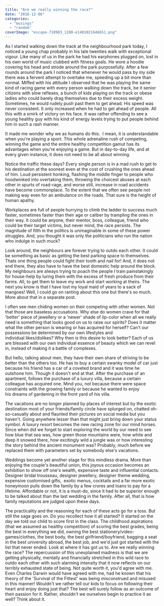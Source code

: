 ```yaml
---
title: "Are we really winning the race?"
date: "2016-12-06"
categories: 
  - "musings"
  - "random"
coverImage: "escape-710903_1280-e1481021646651.png"
---
```


As I started walking down the track at the neighbourhood park today, I noticed a young chap probably in his late twenties walk with exceptional vigour. Like many of us in the park he had his earphones plugged on, lost in his own world of music clubbed with fitness goals. He wore a hoodie covering his head and strode around the park purposefully. After a few rounds around the park I noticed that whenever he would pass by my side there was a fervent attempt to overtake me, speeding up a bit more than normal. Miffed with his attitude I observed that he was playing the same kind of racing game with every person walking down the track, be it senior citizens with slow reflexes, a bunch of kids playing on the track or obese ladies who could barely drag themselves due to their excess weight. Sometimes, he would rudely push past them to get ahead. His speed was never consistent. It only increased when he had to get ahead of people. All this with a smirk of victory on his face. It was rather offending to see a young healthy guy with his kind of energy levels trying to put people behind him in such a rash manner.

It made me wonder why we as humans do this.  I mean, it is understandable when you're playing a sport. This whole adrenaline rush of competing, winning the game and the entire healthy competition gamut has its advantages when you're enjoying a game. But in day-to-day life, and at every given instance, it does not need to be all about winning.

Notice the traffic these days? Every single person is in a mad rush to get to his destination at the soonest even at the cost of crushing the ones ahead of him. Loud persistent honking, flashing the middle finger to people who hoodwinked into overtaking them, throwing the choicest abuses at each other in spurts of road-rage, and worse still, increase in road accidents have become commonplace. To the extent that we often see people not making way even for an ambulance on the roads. That sure is the height of human apathy.

Workplaces are full of people hurrying to climb the ladder to success much faster, sometimes faster than their age or caliber by trampling the ones in their way. It could be anyone, their mentor, boss, colleague, friend who could be their target victims, but never mind, the race persists. The magnitude of filth in the politics is unimaginable in some of these power struggles. And, you thought it was only the politicians who run the nation who indulge in such muck?

Look around, the neighbours are forever trying to outdo each other. It could be something as basic as getting the best parking space to themselves. Thats one thing people could fight their tooth and nail for! And, it does not end there, they also have to have the best domestic help around the block. My neighbours are always trying to poach the people I train painstakingly for house-help by luring them with the excess of fresh produce from their farms. All, to get them to leave my work and start working at theirs. The next you know is that I have lost my loyal maid of years to a sack of mangoes! Well, I could go on ranting about this one but there's so much. More about that in a separate post.

I often see men chiding women on their competing with other women. Not that those are baseless accusations. Why else do women crave for that 'better' piece of jewellery or a 'newer' shade of lip-color when all we really need is something that looks good on us to raise our spirits? Does it matter what the other person is wearing or has acquired for herself? Can't our possessions be determined by our own lifestyles and individual likes/dislikes? Why then is this desire to look better? Each of us are blessed with our own individual essence of beauty which we can revel in, instead of making it a battle of complexes.

But hello, talking about men, they have their own share of striving to be better than the others too. He has to buy a certain swanky model of car just because his friend has a car of a coveted brand and it was time he outshone him. Though it doesn't end at that. After the purchase of an apartment, follows the purchase of a luxury villa, because a certain colleague has acquired one. Mind you, not because there were space constraints with the growing family or because he wanted to enjoy his dreams of gardening in the front yard of his villa.

The vacations are no longer planned by places of interest but by the exotic destination most of your friends/family circle have splurged on, chatted oh-so-casually about and flaunted their pictures on social media but you haven't. Going anywhere lesser than that might just bring down your status symbol. A luxury resort becomes the new racing zone for our mind horses. Since when did we forget to start exploring the world by our need to see how blue that sea was, how green those mountains were, how white and deep it snowed there, how excitingly wild a jungle was or how interesting the story behind the ancient monument was? Probably, much before we replaced them with parameters set by somebody else's vacations.

Weddings become yet another stage for this mindless drama. More than enjoying the couple's beautiful union, this joyous occasion becomes an exhibition to show off one's wealth, expensive taste and influential contacts. Designer bridal trousseau, designer jewellery, designer theme wedding, expensive customised gifts,  exotic menus, cocktails and a far more exotic honeymoon pulls down the family by a few crores and loans to pay for a lifetime. Affordable or not, it is a must-do, since it had to be superior enough to be talked about than the last wedding in the family. After all, that is how family reputations are judged upon these days.

The practicality and the reasoning for each of these acts go for a toss. But still the saga goes on. Do you recollect how it all started? It started on the day we told our child to score first in the class. The childhood aspirations (that we assumed as healthy competition) of scoring the best grades, being the best in everything we did, owning the best stationery/video-games/clothes, the best body, the best girlfriend/boyfriend, bagging a seat in the best university abroad, the best job, and we'd just got started with the list that never ended. Look at where it has got us to. Are we really winning the race? The repercussion of this unexplained madness is that we are getting physically, mentally and financially stretched in this wild race to outdo each other with such alarming intensity that it now reflects on our terribly exhausted state of being. Not quite worth it, you'd agree with me. Even Charles Darwin would have agreed with me, had he known that his theory of the 'Survival of the Fittest' was being misconstrued and misused in this manner! Wouldn't we rather tell our kids to focus on following their heart and enjoy doing just that? The best will surely follow as an outcome of their passion for it. Rather, shouldn't we ourselves begin to practice it as well? Think about it.
